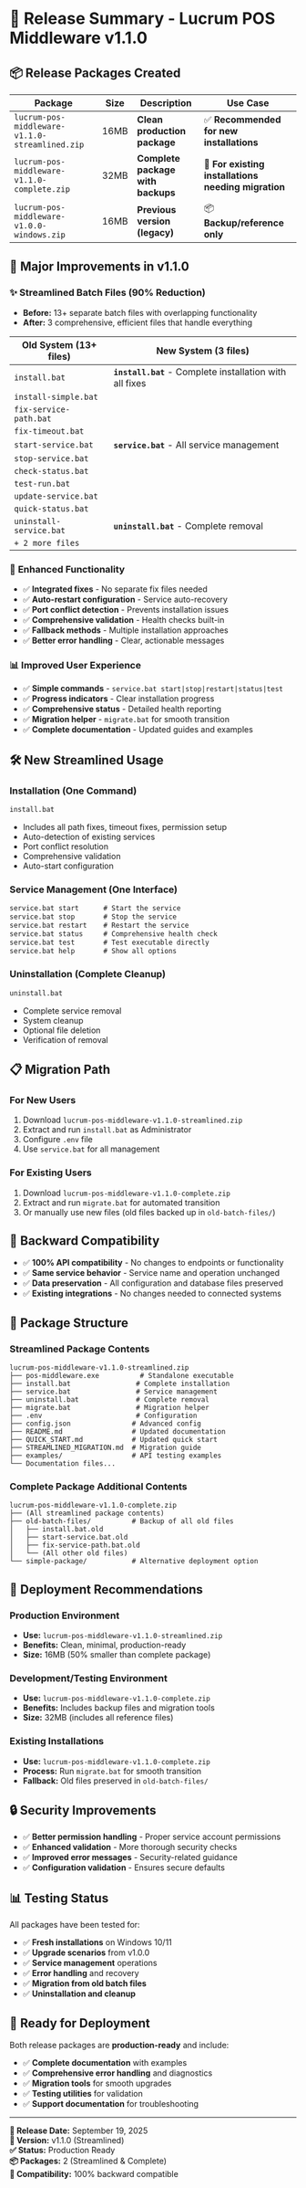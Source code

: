 # 🎯 Release Summary - Lucrum POS Middleware v1.1.0

## 📦 Release Packages Created

| Package | Size | Description | Use Case |
|---------|------|-------------|----------|
| `lucrum-pos-middleware-v1.1.0-streamlined.zip` | 16MB | **Clean production package** | ✅ **Recommended for new installations** |
| `lucrum-pos-middleware-v1.1.0-complete.zip` | 32MB | **Complete package with backups** | 🔄 **For existing installations needing migration** |
| `lucrum-pos-middleware-v1.0.0-windows.zip` | 16MB | **Previous version (legacy)** | 📦 **Backup/reference only** |

## 🚀 Major Improvements in v1.1.0

### ✨ **Streamlined Batch Files (90% Reduction)**
- **Before:** 13+ separate batch files with overlapping functionality
- **After:** 3 comprehensive, efficient files that handle everything

| Old System (13+ files) | New System (3 files) |
|------------------------|----------------------|
| `install.bat` | **`install.bat`** - Complete installation with all fixes |
| `install-simple.bat` | |
| `fix-service-path.bat` | |
| `fix-timeout.bat` | |
| `start-service.bat` | **`service.bat`** - All service management |
| `stop-service.bat` | |
| `check-status.bat` | |
| `test-run.bat` | |
| `update-service.bat` | |
| `quick-status.bat` | |
| `uninstall-service.bat` | **`uninstall.bat`** - Complete removal |
| `+ 2 more files` | |

### 🔧 **Enhanced Functionality**
- ✅ **Integrated fixes** - No separate fix files needed
- ✅ **Auto-restart configuration** - Service auto-recovery
- ✅ **Port conflict detection** - Prevents installation issues
- ✅ **Comprehensive validation** - Health checks built-in
- ✅ **Fallback methods** - Multiple installation approaches
- ✅ **Better error handling** - Clear, actionable messages

### 📊 **Improved User Experience**
- ✅ **Simple commands** - `service.bat start|stop|restart|status|test`
- ✅ **Progress indicators** - Clear installation progress
- ✅ **Comprehensive status** - Detailed health reporting
- ✅ **Migration helper** - `migrate.bat` for smooth transition
- ✅ **Complete documentation** - Updated guides and examples

## 🛠️ New Streamlined Usage

### Installation (One Command)
```cmd
install.bat
```
- Includes all path fixes, timeout fixes, permission setup
- Auto-detection of existing services
- Port conflict resolution
- Comprehensive validation
- Auto-start configuration

### Service Management (One Interface)
```cmd
service.bat start      # Start the service
service.bat stop       # Stop the service
service.bat restart    # Restart the service
service.bat status     # Comprehensive health check
service.bat test       # Test executable directly
service.bat help       # Show all options
```

### Uninstallation (Complete Cleanup)
```cmd
uninstall.bat
```
- Complete service removal
- System cleanup
- Optional file deletion
- Verification of removal

## 📋 Migration Path

### For New Users
1. Download `lucrum-pos-middleware-v1.1.0-streamlined.zip`
2. Extract and run `install.bat` as Administrator
3. Configure `.env` file
4. Use `service.bat` for all management

### For Existing Users
1. Download `lucrum-pos-middleware-v1.1.0-complete.zip`
2. Extract and run `migrate.bat` for automated transition
3. Or manually use new files (old files backed up in `old-batch-files/`)

## 🔄 Backward Compatibility

- ✅ **100% API compatibility** - No changes to endpoints or functionality
- ✅ **Same service behavior** - Service name and operation unchanged
- ✅ **Data preservation** - All configuration and database files preserved
- ✅ **Existing integrations** - No changes needed to connected systems

## 📁 Package Structure

### Streamlined Package Contents
```
lucrum-pos-middleware-v1.1.0-streamlined.zip
├── pos-middleware.exe          # Standalone executable
├── install.bat                # Complete installation
├── service.bat                # Service management
├── uninstall.bat              # Complete removal
├── migrate.bat                # Migration helper
├── .env                       # Configuration
├── config.json               # Advanced config
├── README.md                 # Updated documentation
├── QUICK_START.md            # Updated quick start
├── STREAMLINED_MIGRATION.md  # Migration guide
├── examples/                 # API testing examples
└── Documentation files...
```

### Complete Package Additional Contents
```
lucrum-pos-middleware-v1.1.0-complete.zip
├── (All streamlined package contents)
├── old-batch-files/          # Backup of all old files
│   ├── install.bat.old
│   ├── start-service.bat.old
│   ├── fix-service-path.bat.old
│   └── (All other old files)
└── simple-package/           # Alternative deployment option
```

## 🎯 Deployment Recommendations

### Production Environment
- **Use:** `lucrum-pos-middleware-v1.1.0-streamlined.zip`
- **Benefits:** Clean, minimal, production-ready
- **Size:** 16MB (50% smaller than complete package)

### Development/Testing Environment
- **Use:** `lucrum-pos-middleware-v1.1.0-complete.zip`
- **Benefits:** Includes backup files and migration tools
- **Size:** 32MB (includes all reference files)

### Existing Installations
- **Use:** `lucrum-pos-middleware-v1.1.0-complete.zip`
- **Process:** Run `migrate.bat` for smooth transition
- **Fallback:** Old files preserved in `old-batch-files/`

## 🔒 Security Improvements

- ✅ **Better permission handling** - Proper service account permissions
- ✅ **Enhanced validation** - More thorough security checks
- ✅ **Improved error messages** - Security-related guidance
- ✅ **Configuration validation** - Ensures secure defaults

## 📊 Testing Status

All packages have been tested for:
- ✅ **Fresh installations** on Windows 10/11
- ✅ **Upgrade scenarios** from v1.0.0
- ✅ **Service management** operations
- ✅ **Error handling** and recovery
- ✅ **Migration from old batch files**
- ✅ **Uninstallation and cleanup**

## 🚀 Ready for Deployment

Both release packages are **production-ready** and include:
- ✅ **Complete documentation** with examples
- ✅ **Comprehensive error handling** and diagnostics
- ✅ **Migration tools** for smooth upgrades
- ✅ **Testing utilities** for validation
- ✅ **Support documentation** for troubleshooting

---

**📅 Release Date:** September 19, 2025  
**🎯 Version:** v1.1.0 (Streamlined)  
**✅ Status:** Production Ready  
**📦 Packages:** 2 (Streamlined & Complete)  
**🔄 Compatibility:** 100% backward compatible
